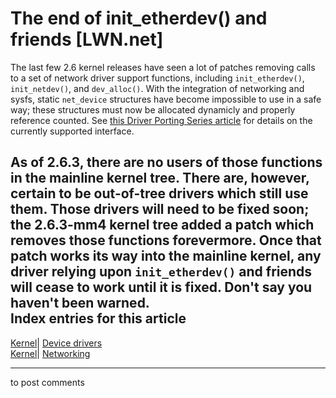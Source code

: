 # The end of init_etherdev() and friends [LWN.net]

The last few 2.6 kernel releases have seen a lot of patches removing calls to a set of network driver support functions, including `init_etherdev()`, `init_netdev()`, and `dev_alloc()`. With the integration of networking and sysfs, static `net_device` structures have become impossible to use in a safe way; these structures must now be allocated dynamicly and properly reference counted. See [this Driver Porting Series article](http://lwn.net/Articles/30107/) for details on the currently supported interface. 

As of 2.6.3, there are no users of those functions in the mainline kernel tree. There are, however, certain to be out-of-tree drivers which still use them. Those drivers will need to be fixed soon; the 2.6.3-mm4 kernel tree added a patch which removes those functions forevermore. Once that patch works its way into the mainline kernel, any driver relying upon `init_etherdev()` and friends will cease to work until it is fixed. Don't say you haven't been warned.  
Index entries for this article  
---  
[Kernel](/Kernel/Index)| [Device drivers](/Kernel/Index#Device_drivers)  
[Kernel](/Kernel/Index)| [Networking](/Kernel/Index#Networking)  
  


* * *

to post comments 

